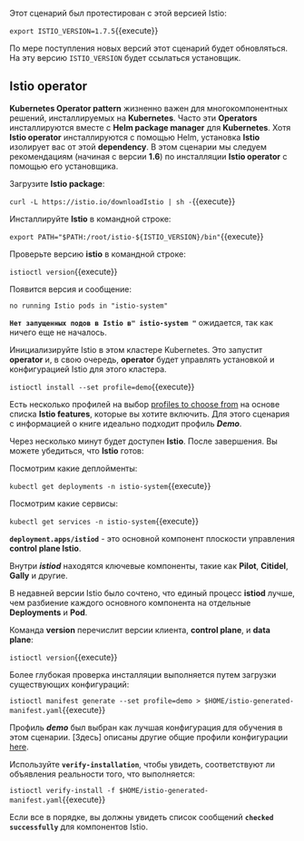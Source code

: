Этот сценарий был протестирован с этой версией Istio:

`export ISTIO_VERSION=1.7.5`{{execute}}

По мере поступления новых версий этот сценарий будет обновляться. На эту версию `ISTIO_VERSION` будет ссылаться установщик.

## Istio operator

**Kubernetes Operator pattern** жизненно важен для многокомпонентных решений, инсталлируемых на **Kubernetes**. Часто эти **Operators** инсталлируются вместе с **Helm package manager** для **Kubernetes**. Хотя **Istio operator** инсталлируются с помощью Helm, установка **Istio** изолирует вас от этой **dependency**. 
В этом сценарии мы следуем рекомендациям (начиная с версии **1.6**) по инсталляции **Istio operator** с помощью его установщика.

Загрузите **Istio package**:

`curl -L https://istio.io/downloadIstio | sh -`{{execute}}

Инсталлируйте **Istio** в командной строке:

`export PATH="$PATH:/root/istio-${ISTIO_VERSION}/bin"`{{execute}}

Проверьте версию **istio** в командной строке:

`istioctl version`{{execute}}

Появится версия и сообщение:

`no running Istio pods in "istio-system"` 

**`Нет запущенных подов в Istio в" istio-system "`** ожидается, так как ничего еще не началось.

Инициализируйте Istio в этом кластере Kubernetes. Это запустит **operator** и, в свою очередь, **operator** будет управлять установкой и конфигурацией Istio для этого кластера.

`istioctl install --set profile=demo`{{execute}}

Есть несколько профилей на выбор [profiles to choose from](https://istio.io/latest/docs/setup/additional-setup/config-profiles/) на основе списка **Istio features**, которые вы хотите включить. Для этого сценария с информацией о книге идеально подходит профиль **_Demo_**.
 
Через несколько минут будет доступен **Istio**. После завершения. Вы можете убедиться, что **Istio** готов:

Посмотрим какие деплойменты:

`kubectl get deployments -n istio-system`{{execute}}

Посмотрим какие сервисы:

`kubectl get services -n istio-system`{{execute}}

**`deployment.apps/istiod`** - это основной компонент плоскости управления **control plane Istio**.

 Внутри **_istiod_** находятся ключевые компоненты, такие как **Pilot**, **Citidel**, **Gally** и другие. 
 
 В недавней версии Istio было сочтено, что единый процесс **istiod** лучше, чем разбиение каждого основного компонента на отдельные **Deployments** и **Pod**.

Команда **version** перечислит версии клиента, **control plane**, и **data plane**:

`istioctl version`{{execute}}

Более глубокая проверка инсталляции выполняется путем загрузки существующих конфигураций:

`istioctl manifest generate --set profile=demo > $HOME/istio-generated-manifest.yaml`{{execute}}

Профиль **_demo_** был выбран как лучшая конфигурация для обучения в этом сценарии. [Здесь] описаны другие общие профили конфигурации [here](https://istio.io/latest/docs/setup/additional-setup/config-profiles/).

Используйте **`verify-installation`**, чтобы увидеть, соответствуют ли объявления реальности того, что выполняется:

`istioctl verify-install -f $HOME/istio-generated-manifest.yaml`{{execute}}

Если все в порядке, вы должны увидеть список сообщений **`checked successfully`** для компонентов Istio.
